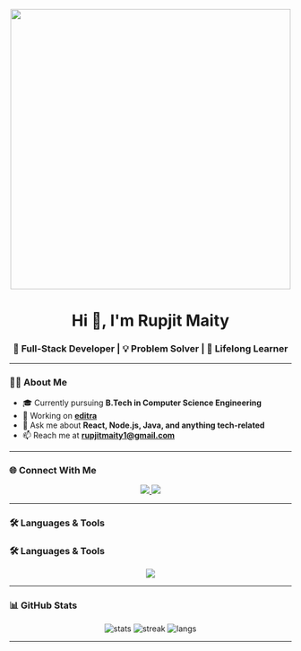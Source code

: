 <p align="center">
  <img src="https://media.giphy.com/media/26AHONQ79FdWZhAI0/giphy.gif" width="500" />
</p>

<h1 align="center">Hi 👋, I'm Rupjit Maity</h1>
<h3 align="center">🚀 Full-Stack Developer | 💡 Problem Solver | 🎯 Lifelong Learner</h3>

---

### 👨‍🎓 About Me
- 🎓 Currently pursuing **B.Tech in Computer Science Engineering**
- 🔭 Working on **[editra](https://project-editra.vercel.app/)**
- 💬 Ask me about **React, Node.js, Java, and anything tech-related**
- 📫 Reach me at **rupjitmaity1@gmail.com**


---

### 🌐 Connect With Me
<p align="center">
  <a href="https://www.linkedin.com/in/rupjitmaity/" target="_blank">
    <img src="https://img.shields.io/badge/-Rupjit%20Maity-blue?style=for-the-badge&logo=Linkedin&logoColor=white"/>
  </a>
  <a href="mailto:rupjitmaity1@gmail.com">
    <img src="https://img.shields.io/badge/Email-D14836?style=for-the-badge&logo=gmail&logoColor=white"/>
  </a>
</p>

---

### 🛠️ Languages & Tools
### 🛠️ Languages & Tools
<p align="center">
  <img src="https://skillicons.dev/icons?i=js,react,nodejs,express,mongodb,java,mysql,cpp,c,git,redux,tailwind,html,css,socketio,webrtc,supabase" />
</p>


---

### 📊 GitHub Stats
<p align="center">
  <img src="https://github-readme-stats.vercel.app/api?username=rupjit23&show_icons=true&theme=tokyonight" alt="stats"/>
  <img src="https://github-readme-streak-stats.herokuapp.com/?user=rupjit23&theme=tokyonight" alt="streak"/>
  <img src="https://github-readme-stats.vercel.app/api/top-langs?username=rupjit23&layout=compact&theme=tokyonight" alt="langs"/>
</p>

---


